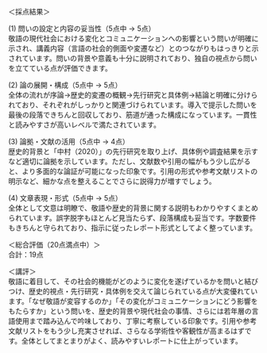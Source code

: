 ＜採点結果＞

(1) 問いの設定と内容の妥当性（5点中 → 5点）  
敬語の現代社会における変化とコミュニケーションへの影響という問いが明確に示され、講義内容（言語の社会的側面や変遷など）とのつながりもはっきりと示されています。問いの背景や意義も十分に説明されており、独自の視点から問いを立てている点が評価できます。

(2) 論の展開・構成（5点中 → 5点）  
全体の流れが序論→歴史的変遷の概観→先行研究と具体例→結論と明確に分けられており、それぞれがしっかりと関連づけられています。導入で提示した問いを最後の段落できちんと回収しており、筋道が通った構成になっています。一貫性と読みやすさが高いレベルで満たされています。

(3) 論拠・文献の活用（5点中 → 4点）  
歴史的背景と「中村（2020）」の先行研究を取り上げ、具体例や調査結果を示すなど適切に論拠を示しています。ただし、文献数や引用の幅がもう少し広がると、より多面的な論証が可能になった印象です。引用の形式や参考文献リストの明示など、細かな点を整えることでさらに説得力が増すでしょう。

(4) 文章表現・形式（5点中 → 5点）  
全体として文意は明瞭で、敬語や歴史的背景に関する説明もわかりやすくまとめられています。誤字脱字もほとんど見当たらず、段落構成も妥当です。字数要件もきちんと守られており、指示に従ったレポート形式としてよく整っています。

＜総合評価（20点満点中）＞  
合計：19点  

＜講評＞  
敬語に着目して、その社会的機能がどのように変化を遂げているかを問いと結びつけ、歴史的視点・先行研究・具体例を交えて論じられている点が大変優れています。「なぜ敬語が変容するのか」「その変化がコミュニケーションにどう影響をもたらすか」という問いを、歴史的背景や現代社会の事情、さらには若年層の言語使用まで踏み込んで吟味しており、丁寧に考察している印象です。引用や参考文献リストをもう少し充実させれば、さらなる学術性や客観性が高まるはずです。全体としてまとまりがよく、読みやすいレポートに仕上がっています。  